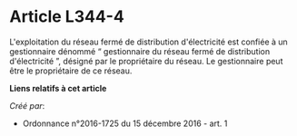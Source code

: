 # Article L344-4

L'exploitation du réseau fermé de distribution d'électricité est confiée à un gestionnaire dénommé “ gestionnaire du réseau
fermé de distribution d'électricité ”, désigné par le propriétaire du réseau. Le gestionnaire peut être le propriétaire de ce
réseau.

**Liens relatifs à cet article**

_Créé par_:

  - Ordonnance n°2016-1725 du 15 décembre 2016 - art. 1
